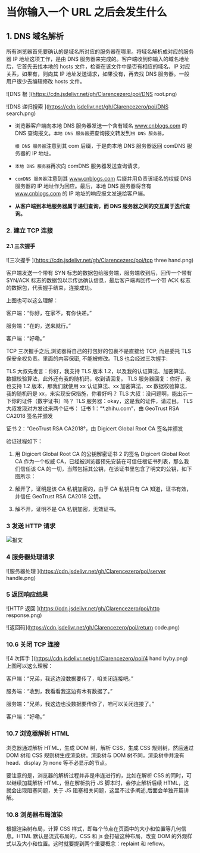 # 当你输入一个 URL 之后会发生什么

## 1. DNS 域名解析

所有浏览器首先要确认的是域名所对应的服务器在哪里。将域名解析成对应的服务器 IP 地址这项工作，是由 DNS 服务器来完成的。客户端收到你输入的域名地址后，它首先去找本地的 hosts 文件，检查在该文件中是否有相应的域名、IP 对应关系，如果有，则向其 IP 地址发送请求，如果没有，再去找 DNS 服务器。一般用户很少去编辑修改 hosts 文件。

![DNS 根 ](https://cdn.jsdelivr.net/gh/Clarencezero/poi/DNS root.png)

![DNS 递归搜索 ](https://cdn.jsdelivr.net/gh/Clarencezero/poi/DNS search.png)

- 浏览器客户端向本地 DNS 服务器发送一个含有域名 www.cnblogs.com 的 DNS 查询报文。`本地 DNS 服务器`把查询报文转发到`根 DNS 服务器`，

  `根 DNS 服务器`注意到其 com 后缀，于是向本地 DNS 服务器返回 comDNS 服务器的 IP 地址。

- `本地 DNS 服务器`再次向 comDNS 服务器发送查询请求，

- `comDNS 服务器`注意到其 www.cnblogs.com 后缀并用负责该域名的权威 DNS 服务器的 IP 地址作为回应。最后，本地 DNS 服务器将含有 www.cnblogs.com 的 IP 地址的响应报文发送给客户端。

- **从客户端到本地服务器属于递归查询，而 DNS 服务器之间的交互属于迭代查询。**

### 2. 建立 TCP 连接

#### 2.1 三次握手

![三次握手 ](https://cdn.jsdelivr.net/gh/Clarencezero/poi/tcp three hand.png)

客户端发送一个带有 SYN 标志的数据包给服务端，服务端收到后，回传一个带有 SYN/ACK 标志的数据包以示传达确认信息，最后客户端再回传一个带 ACK 标志的数据包，代表握手结束，连接成功。

上图也可以这么理解：

客户端：“你好，在家不，有你快递。”

服务端：“在的，送来就行。”

客户端：“好嘞。”

TCP 三次握手之后,浏览器将自己的打包好的包裹不是直接给 TCP, 而是委托 TLS 保安全权负责。里面的内容保密, 不能被修改。TLS 也会经过三次握手:

TLS 大叔先发言：你好，我支持 TLS 版本 1.2，以及我的认证算法、加密算法、数据校验算法，此外还有我的随机码，收到请回复。
TLS 服务器回复：你好，我也支持 1.2 版本，那我们就使用 xx 认证算法、xx 加密算法、xx 数据校验算法，我的随机码是 xx，来实现安保措施，你看好吗？
TLS 大叔：没问题啊，能出示一下你的证件（数字证书）吗？
TLS 服务器：okay，这是我的证件，请过目。
TLS 大叔发现对方发过来两个证书：
证书 1：“*.zhihu.com”，由 GeoTrust RSA CA2018 签名并颁发

证书 2：“GeoTrust RSA CA2018°，由 Digicert Global Root CA 签名并颁发

验证过程如下：

1. 用 Digicert Global Root CA 的公钥解密证书 2 的签名 Digicert Global Root CA 作为一个权威 CA，已经被浏览器预先安装在可信任根证书列表，那么我们信任该 CA 的一切，当然包括其公钥，在该证书里包含了明文的公钥，如下图所示：

2. 解开了，证明是该 CA 私钥加密的，由于 CA 私钥只有 CA 知道，证书有效，并信任 GeoTrust RSA CA2018 公钥。
3. 解不开，证明不是 CA 私钥加密，无效证书。



### 3 发送 HTTP 请求

![报文](https://cdn.jsdelivr.net/gh/Clarencezero/poi/baowen.png)

### 4 服务器处理请求

![服务器处理 ](https://cdn.jsdelivr.net/gh/Clarencezero/poi/server handle.png)

### 5 返回响应结果

![HTTP 返回 ](https://cdn.jsdelivr.net/gh/Clarencezero/poi/http response.png)

![返回码](https://cdn.jsdelivr.net/gh/Clarencezero/poi/return code.png)

### 10.6 关闭 TCP 连接

![4 次挥手 ](https://cdn.jsdelivr.net/gh/Clarencezero/poi/4 hand byby.png)
上图可以这么理解：

客户端：“兄弟，我这边没数据要传了，咱关闭连接吧。”

服务端：“收到，我看看我这边有木有数据了。”

服务端：“兄弟，我这边也没数据要传你了，咱可以关闭连接了。”

客户端：“好嘞。”

### 10.7 浏览器解析 HTML

浏览器通过解析 HTML，生成 DOM 树，解析 CSS，生成 CSS 规则树，然后通过 DOM 树和 CSS 规则树生成渲染树。渲染树与 DOM 树不同，渲染树中并没有 head、display 为 none 等不必显示的节点。

要注意的是，浏览器的解析过程并非是串连进行的，比如在解析 CSS 的同时，可以继续加载解析 HTML，但在解析执行 JS 脚本时，会停止解析后续 HTML，这就会出现阻塞问题，关于 JS 阻塞相关问题，这里不过多阐述,后面会单独开篇讲解。

### 10.8 浏览器布局渲染

根据渲染树布局，计算 CSS 样式，即每个节点在页面中的大小和位置等几何信息。HTML 默认是流式布局的，CSS 和 js 会打破这种布局，改变 DOM 的外观样式以及大小和位置。这时就要提到两个重要概念：replaint 和 reflow。

